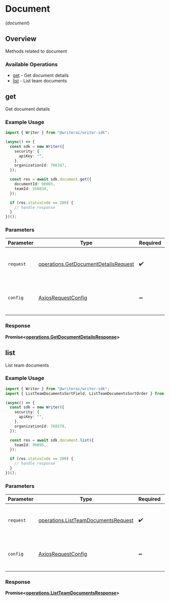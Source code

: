 # Document
(*document*)

## Overview

Methods related to document

### Available Operations

* [get](#get) - Get document details
* [list](#list) - List team documents

## get

Get document details

### Example Usage

```typescript
import { Writer } from "@writerai/writer-sdk";

(async() => {
  const sdk = new Writer({
    security: {
      apiKey: "",
    },
    organizationId: 700347,
  });

  const res = await sdk.document.get({
    documentId: 90065,
    teamId: 558834,
  });

  if (res.statusCode == 200) {
    // handle response
  }
})();
```

### Parameters

| Parameter                                                                                    | Type                                                                                         | Required                                                                                     | Description                                                                                  |
| -------------------------------------------------------------------------------------------- | -------------------------------------------------------------------------------------------- | -------------------------------------------------------------------------------------------- | -------------------------------------------------------------------------------------------- |
| `request`                                                                                    | [operations.GetDocumentDetailsRequest](../../models/operations/getdocumentdetailsrequest.md) | :heavy_check_mark:                                                                           | The request object to use for the request.                                                   |
| `config`                                                                                     | [AxiosRequestConfig](https://axios-http.com/docs/req_config)                                 | :heavy_minus_sign:                                                                           | Available config options for making requests.                                                |


### Response

**Promise<[operations.GetDocumentDetailsResponse](../../models/operations/getdocumentdetailsresponse.md)>**


## list

List team documents

### Example Usage

```typescript
import { Writer } from "@writerai/writer-sdk";
import { ListTeamDocumentsSortField, ListTeamDocumentsSortOrder } from "@writerai/writer-sdk/dist/sdk/models/operations";

(async() => {
  const sdk = new Writer({
    security: {
      apiKey: "",
    },
    organizationId: 768578,
  });

  const res = await sdk.document.list({
    teamId: 99895,
  });

  if (res.statusCode == 200) {
    // handle response
  }
})();
```

### Parameters

| Parameter                                                                                  | Type                                                                                       | Required                                                                                   | Description                                                                                |
| ------------------------------------------------------------------------------------------ | ------------------------------------------------------------------------------------------ | ------------------------------------------------------------------------------------------ | ------------------------------------------------------------------------------------------ |
| `request`                                                                                  | [operations.ListTeamDocumentsRequest](../../models/operations/listteamdocumentsrequest.md) | :heavy_check_mark:                                                                         | The request object to use for the request.                                                 |
| `config`                                                                                   | [AxiosRequestConfig](https://axios-http.com/docs/req_config)                               | :heavy_minus_sign:                                                                         | Available config options for making requests.                                              |


### Response

**Promise<[operations.ListTeamDocumentsResponse](../../models/operations/listteamdocumentsresponse.md)>**

